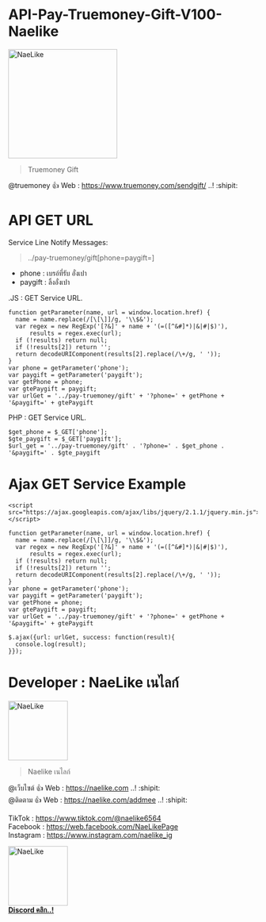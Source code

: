 # API-Pay-Truemoney-Gift-V100-Naelike

<img class="rounded" src="http://img.in.th/images/92f4aac2d777868b2a45c3454e48530b.png" width="220" alt="NaeLike"> 

> Truemoney Gift

@truemoney :+1: Web :  <https://www.truemoney.com/sendgift/> ..! :shipit:


# API GET URL

Service Line Notify Messages:
> ../pay-truemoney/gift[phone=paygift=]
- phone : เบรอ์ที่รับ อั๋งเปา
- paygift : ลิ้งอั๋งเปา


.JS : GET Service URL.
```
function getParameter(name, url = window.location.href) {
  name = name.replace(/[\[\]]/g, '\\$&');
  var regex = new RegExp('[?&]' + name + '(=([^&#]*)|&|#|$)'),
      results = regex.exec(url);
  if (!results) return null;
  if (!results[2]) return '';
  return decodeURIComponent(results[2].replace(/\+/g, ' '));
}
var phone = getParameter('phone');
var paygift = getParameter('paygift');
var getPhone = phone;
var gtePaygift = paygift;
var urlGet = '../pay-truemoney/gift' + '?phone=' + getPhone + '&paygift=' + gtePaygift
```
PHP : GET Service URL.
```
$get_phone = $_GET['phone'];
$gte_paygift = $_GET['paygift'];
$url_get = '../pay-truemoney/gift' . '?phone=' . $get_phone . '&paygift=' . $gte_paygift
```

# Ajax GET Service Example 
```
<script src="https://ajax.googleapis.com/ajax/libs/jquery/2.1.1/jquery.min.js"></script>
```
```
function getParameter(name, url = window.location.href) {
  name = name.replace(/[\[\]]/g, '\\$&');
  var regex = new RegExp('[?&]' + name + '(=([^&#]*)|&|#|$)'),
      results = regex.exec(url);
  if (!results) return null;
  if (!results[2]) return '';
  return decodeURIComponent(results[2].replace(/\+/g, ' '));
}
var phone = getParameter('phone');
var paygift = getParameter('paygift');
var getPhone = phone;
var gtePaygift = paygift;
var urlGet = '../pay-truemoney/gift' + '?phone=' + getPhone + '&paygift=' + gtePaygift
```
```
$.ajax({url: urlGet, success: function(result){
  console.log(result);
}});
```

# Developer : NaeLike เนไลก์

<img class="rounded" src="http://img.in.th/images/c938fdabdf2a1d4b2deda8ffea4fa189.jpg" width="120" alt="NaeLike"> 

> Naelike เนไลก์

@เว็บไซต์ :+1: Web :  <https://naelike.com> ..! :shipit:
<br>
@ติดตาม :+1: Web :  <https://naelike.com/addmee> ..! :shipit:

TikTok :  <https://www.tiktok.com/@naelike6564>
<br>
Facebook :  <https://web.facebook.com/NaeLikePage>
<br>
Instagram :  <https://www.instagram.com/naelike_ig>
<br>


<a href="https://link.ckpzmc.xyz/dispnae"> 
   <img class="rounded" src="https://i.pinimg.com/originals/1a/9a/f1/1a9af177bdcd0bd93568e59bb7600cbe.png" width="120" alt="NaeLike"> 
   </br>
   <b class="fs-12">Discord คลิก..!</b> 
</a>
